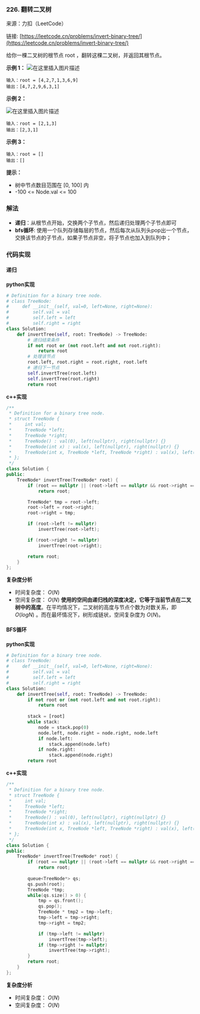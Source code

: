  ### 226. 翻转二叉树

来源：力扣（LeetCode）

链接: [https://leetcode.cn/problems/invert-binary-tree/](https://leetcode.cn/problems/invert-binary-tree/)

给你一棵二叉树的根节点 root ，翻转这棵二叉树，并返回其根节点。


**示例 1：**
![在这里插入图片描述](https://img-blog.csdnimg.cn/9891b097c53e4fbeb1f45d9d1a941067.png)
```
输入：root = [4,2,7,1,3,6,9]
输出：[4,7,2,9,6,3,1]
```


**示例 2：**

![在这里插入图片描述](https://img-blog.csdnimg.cn/6196a4b51c3b4ea4b7c0c7225787d065.png)
```
输入：root = [2,1,3]
输出：[2,3,1]
```

**示例 3：**
```
输入：root = []
输出：[]
```

**提示：**
* 树中节点数目范围在 [0, 100] 内
* -100 <= Node.val <= 100


### 解法
* **递归**：从根节点开始，交换两个子节点，然后递归处理两个子节点即可
* **bfs循环**: 使用一个队列存储每层的节点，然后每次从队列头pop出一个节点，交换该节点的子节点，如果子节点非空，将子节点也加入到队列中；
### 代码实现
#### 递归
**python实现**
```python
# Definition for a binary tree node.
# class TreeNode:
#     def __init__(self, val=0, left=None, right=None):
#         self.val = val
#         self.left = left
#         self.right = right
class Solution:
    def invertTree(self, root: TreeNode) -> TreeNode:
        # 递归结束条件
        if not root or (not root.left and not root.right):
            return root
        # 处理该节点
        root.left, root.right = root.right, root.left
        # 递归下一节点
        self.invertTree(root.left)
        self.invertTree(root.right)
        return root
```

**c++实现**
```cpp
/**
 * Definition for a binary tree node.
 * struct TreeNode {
 *     int val;
 *     TreeNode *left;
 *     TreeNode *right;
 *     TreeNode() : val(0), left(nullptr), right(nullptr) {}
 *     TreeNode(int x) : val(x), left(nullptr), right(nullptr) {}
 *     TreeNode(int x, TreeNode *left, TreeNode *right) : val(x), left(left), right(right) {}
 * };
 */
class Solution {
public:
    TreeNode* invertTree(TreeNode* root) {
        if (root == nullptr || (root->left == nullptr && root->right == nullptr))
            return root;

        TreeNode* tmp = root->left;
        root->left = root->right;
        root->right = tmp;

        if (root->left != nullptr)
            invertTree(root->left);

        if (root->right != nullptr)
            invertTree(root->right);

        return root;
    }
};
```


**复杂度分析**
* 时间复杂度： $O(N)$   
* 空间复杂度： $O(N)$  **使用的空间由递归栈的深度决定，它等于当前节点在二叉树中的高度**。在平均情况下，二叉树的高度与节点个数为对数关系，即 $O(log N)$ 。而在最坏情况下，树形成链状，空间复杂度为 $O(N)$。


#### BFS循环
**python实现**
```python
# Definition for a binary tree node.
# class TreeNode:
#     def __init__(self, val=0, left=None, right=None):
#         self.val = val
#         self.left = left
#         self.right = right
class Solution:
    def invertTree(self, root: TreeNode) -> TreeNode:
        if not root or (not root.left and not root.right):
            return root
        
        stack = [root]
        while stack:
            node = stack.pop(0)
            node.left, node.right = node.right, node.left
            if node.left:
                stack.append(node.left)
            if node.right:
                stack.append(node.right)
        return root 
```

**c++实现**
```cpp
/**
 * Definition for a binary tree node.
 * struct TreeNode {
 *     int val;
 *     TreeNode *left;
 *     TreeNode *right;
 *     TreeNode() : val(0), left(nullptr), right(nullptr) {}
 *     TreeNode(int x) : val(x), left(nullptr), right(nullptr) {}
 *     TreeNode(int x, TreeNode *left, TreeNode *right) : val(x), left(left), right(right) {}
 * };
 */
class Solution {
public:
    TreeNode* invertTree(TreeNode* root) {
        if (root == nullptr || (root->left == nullptr && root->right == nullptr))
            return root;
        
        queue<TreeNode*> qs;
        qs.push(root);
        TreeNode *tmp;
        while(qs.size() > 0) {
            tmp = qs.front();
            qs.pop();
            TreeNode * tmp2 = tmp->left;
            tmp->left = tmp->right;
            tmp->right = tmp2;

            if (tmp->left != nullptr)
                invertTree(tmp->left);
            if (tmp->right != nullptr)
                invertTree(tmp->right);
        }
        return root;
    }
};
```


**复杂度分析**
* 时间复杂度： $O(N)$   
* 空间复杂度： $O(N)$  
